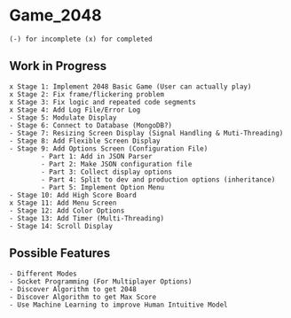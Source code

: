 # Game_2048

	(-) for incomplete (x) for completed

## Work in Progress
	x Stage 1: Implement 2048 Basic Game (User can actually play)
	x Stage 2: Fix frame/flickering problem
	x Stage 3: Fix logic and repeated code segments
	x Stage 4: Add Log File/Error Log
	- Stage 5: Modulate Display
	- Stage 6: Connect to Database (MongoDB?) 
	- Stage 7: Resizing Screen Display (Signal Handling & Muti-Threading)
	- Stage 8: Add Flexible Screen Display
	- Stage 9: Add Options Screen (Configuration File)
			- Part 1: Add in JSON Parser
			- Part 2: Make JSON configuration file
			- Part 3: Collect display options
			- Part 4: Split to dev and production options (inheritance)
			- Part 5: Implement Option Menu
	- Stage 10: Add High Score Board
	x Stage 11: Add Menu Screen  
	- Stage 12: Add Color Options
	- Stage 13: Add Timer (Multi-Threading)
	- Stage 14: Scroll Display

## Possible Features
	- Different Modes
	- Socket Programming (For Multiplayer Options)
	- Discover Algorithm to get 2048
	- Discover Algorithm to get Max Score
	- Use Machine Learning to improve Human Intuitive Model
